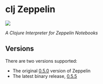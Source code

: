 # clj Zeppelin

[![][clj-zep-logo]][clj-zep-logo-large]

[clj-zep-logo]: resources/images/clojurezeppelin-logo-x250.png
[clj-zep-logo-large]: resources/images/clojurezeppelin-logo-x1000.png

*A Clojure Interpreter for Zeppelin Notebooks*

## Versions

There are two versions supported:

* The original [0.5.0](../../tree/Zeppelin-0.5.0) version of Zeppelin
* The latest binary release, [0.5.5](../../tree/Zeppelin-0.5.5)

